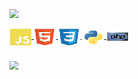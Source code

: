 <div>
  <a href="https://github.com/barrosribeiro">
  <img height="180em" src="https://github-readme-stats.vercel.app/api?username=barrosribeiro&show_icons=true&theme=merko&include_all_commits=true&count_private=true"/>
<!--   <img height="180em" src="https://github-readme-stats.vercel.app/api/top-langs/?username=barrosribeiro&layout=compact&langs_count=7&theme=merko"/> -->
</div>
<div style="display: inline_block"><br>
  <img align="center" alt="Barros-Js" height="30" width="40" src="https://raw.githubusercontent.com/devicons/devicon/master/icons/javascript/javascript-plain.svg">
<!--   <img align="center" alt="Barros-React" height="30" width="40" src="https://raw.githubusercontent.com/devicons/devicon/master/icons/react/react-original.svg"> -->
  <img align="center" alt="Barros-HTML" height="30" width="40" src="https://raw.githubusercontent.com/devicons/devicon/master/icons/html5/html5-original.svg">
  <img align="center" alt="Barros-CSS" height="30" width="40" src="https://raw.githubusercontent.com/devicons/devicon/master/icons/css3/css3-original.svg">
  <img align="center" alt="Barros-Python" height="30" width="40" src="https://raw.githubusercontent.com/devicons/devicon/master/icons/python/python-original.svg">
  <img align="center" alt="Barros-PHP" height="30" width="40" src="https://raw.githubusercontent.com/devicons/devicon/master/icons/php/php-original.svg">
</div>
  
  ##
 
<div>
  <a href="https://discord.gg/eSgrAv3p" target="_blank"><img src="https://img.shields.io/badge/Discord-7289DA?style=for-the-badge&logo=discord&logoColor=white" target="_blank">   </a>  
</div>

